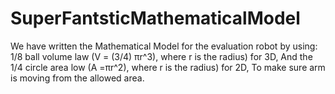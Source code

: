 # SuperFantsticMathematicalModel
We have written the Mathematical Model for the evaluation robot by using: 1/8 ball volume law (V = (3/4) πr^3), where r is the radius) for 3D, And the 1/4 circle area low (A =πr^2), where r is the radius) for 2D, To make sure arm is moving from the allowed area.
